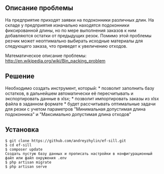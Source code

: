 ## Описание проблемы

На предприятие приходят заявки на подоконники различных длин.
На складе у предприятия изначально находятся подоконники фиксированной длины, но по мере выполнения заказов к ним добавляются остатки от предыдущих резок.
Помимо этой проблемы резчик может неоптимально выбирать исходные материалы для следующего заказа, что приведет к увеличению отходов.

Математическое описание проблемы: http://en.wikipedia.org/wiki/Bin_packing_problem

## Решение

Необходимо создать инструмент, который:
	* позволит заполнить базу остатков, в дальнейшем автоматически её пересчитывать и экспортировать данные в xlsx;
	* позволит импортировать заказы из xlsx файла в заданном формате
	* будет рассчитывать оптимальные задачи для резки с учетом параметров "Минимальная допустимая длина подоконника" и "Максимально допустимая длина отходов"

## Установка

```
$ git clone https://github.com/andreyzhylin/ef-sill.git
$ cd ef-sill
$ composer update
Создать пустую базу данных и прописать настройки в конфигурационный файл или файл окружения .env
$ php artisan migrate
$ php artisan serve
```
